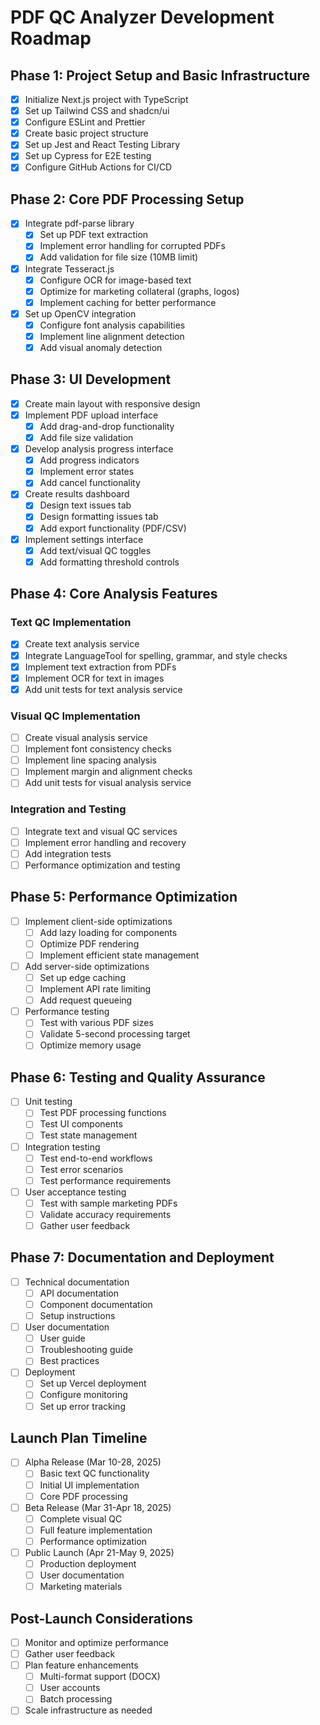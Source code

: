 # PDF QC Analyzer Development Roadmap

## Phase 1: Project Setup and Basic Infrastructure
- [x] Initialize Next.js project with TypeScript
- [x] Set up Tailwind CSS and shadcn/ui
- [x] Configure ESLint and Prettier
- [x] Create basic project structure
- [x] Set up Jest and React Testing Library
- [x] Set up Cypress for E2E testing
- [x] Configure GitHub Actions for CI/CD

## Phase 2: Core PDF Processing Setup
- [x] Integrate pdf-parse library
  - [x] Set up PDF text extraction
  - [x] Implement error handling for corrupted PDFs
  - [x] Add validation for file size (10MB limit)
- [x] Integrate Tesseract.js
  - [x] Configure OCR for image-based text
  - [x] Optimize for marketing collateral (graphs, logos)
  - [x] Implement caching for better performance
- [x] Set up OpenCV integration
  - [x] Configure font analysis capabilities
  - [x] Implement line alignment detection
  - [x] Add visual anomaly detection

## Phase 3: UI Development
- [x] Create main layout with responsive design
- [x] Implement PDF upload interface
  - [x] Add drag-and-drop functionality
  - [x] Add file size validation
- [x] Develop analysis progress interface
  - [x] Add progress indicators
  - [x] Implement error states
  - [x] Add cancel functionality
- [x] Create results dashboard
  - [x] Design text issues tab
  - [x] Design formatting issues tab
  - [x] Add export functionality (PDF/CSV)
- [x] Implement settings interface
  - [x] Add text/visual QC toggles
  - [x] Add formatting threshold controls

## Phase 4: Core Analysis Features

### Text QC Implementation
- [x] Create text analysis service
- [x] Integrate LanguageTool for spelling, grammar, and style checks
- [x] Implement text extraction from PDFs
- [x] Implement OCR for text in images
- [x] Add unit tests for text analysis service

### Visual QC Implementation
- [ ] Create visual analysis service
- [ ] Implement font consistency checks
- [ ] Implement line spacing analysis
- [ ] Implement margin and alignment checks
- [ ] Add unit tests for visual analysis service

### Integration and Testing
- [ ] Integrate text and visual QC services
- [ ] Implement error handling and recovery
- [ ] Add integration tests
- [ ] Performance optimization and testing

## Phase 5: Performance Optimization
- [ ] Implement client-side optimizations
  - [ ] Add lazy loading for components
  - [ ] Optimize PDF rendering
  - [ ] Implement efficient state management
- [ ] Add server-side optimizations
  - [ ] Set up edge caching
  - [ ] Implement API rate limiting
  - [ ] Add request queueing
- [ ] Performance testing
  - [ ] Test with various PDF sizes
  - [ ] Validate 5-second processing target
  - [ ] Optimize memory usage

## Phase 6: Testing and Quality Assurance
- [ ] Unit testing
  - [ ] Test PDF processing functions
  - [ ] Test UI components
  - [ ] Test state management
- [ ] Integration testing
  - [ ] Test end-to-end workflows
  - [ ] Test error scenarios
  - [ ] Test performance requirements
- [ ] User acceptance testing
  - [ ] Test with sample marketing PDFs
  - [ ] Validate accuracy requirements
  - [ ] Gather user feedback

## Phase 7: Documentation and Deployment
- [ ] Technical documentation
  - [ ] API documentation
  - [ ] Component documentation
  - [ ] Setup instructions
- [ ] User documentation
  - [ ] User guide
  - [ ] Troubleshooting guide
  - [ ] Best practices
- [ ] Deployment
  - [ ] Set up Vercel deployment
  - [ ] Configure monitoring
  - [ ] Set up error tracking

## Launch Plan Timeline
- [ ] Alpha Release (Mar 10-28, 2025)
  - [ ] Basic text QC functionality
  - [ ] Initial UI implementation
  - [ ] Core PDF processing
- [ ] Beta Release (Mar 31-Apr 18, 2025)
  - [ ] Complete visual QC
  - [ ] Full feature implementation
  - [ ] Performance optimization
- [ ] Public Launch (Apr 21-May 9, 2025)
  - [ ] Production deployment
  - [ ] User documentation
  - [ ] Marketing materials

## Post-Launch Considerations
- [ ] Monitor and optimize performance
- [ ] Gather user feedback
- [ ] Plan feature enhancements
  - [ ] Multi-format support (DOCX)
  - [ ] User accounts
  - [ ] Batch processing
- [ ] Scale infrastructure as needed 